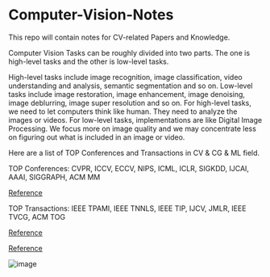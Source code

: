 # Computer-Vision-Notes

This repo will contain notes for CV-related Papers and Knowledge.

Computer Vision Tasks can be roughly divided into two parts. The one is high-level tasks and the other is low-level tasks.

High-level tasks include image recognition, image classification, video understanding and analysis, semantic segmentation and so on. Low-level tasks include image restoration, image enhancement, image denoising, image deblurring, image super resolution and so on. For high-level tasks, we need to let computers think like human. They need to analyze the images or videos. For low-level tasks, implementations are like Digital Image Processing. We focus more on image quality and we may concentrate less on figuring out what is included in an image or video.

Here are a list of TOP Conferences and Transactions in CV & CG & ML field.

TOP Conferences: CVPR, ICCV, ECCV, NIPS, ICML, ICLR, SIGKDD, IJCAI, AAAI, SIGGRAPH, ACM MM 

[Reference](http://webdocs.cs.ualberta.ca/~zaiane/htmldocs/ConfRanking.html) 

TOP Transactions: IEEE TPAMI, IEEE TNNLS, IEEE TIP, IJCV, JMLR, IEEE TVCG, ACM TOG 

[Reference](https://www.ccf.org.cn/Academic_Evaluation/AI/)

[Reference](https://www.ccf.org.cn/Academic_Evaluation/CGAndMT/)

<!--http://latex.codecogs.com/svg.latex?  ![](http://latex.codecogs.com/svg.latex?\\frac{1}{1+sin(x)}) 这是我们的公式 -->

![image](https://user-images.githubusercontent.com/36061421/118397737-12136300-b688-11eb-8f3b-2c53f6210959.png)
